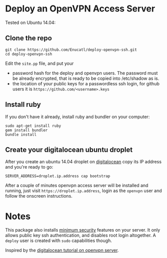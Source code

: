 Deploy an OpenVPN Access Server
============================

Tested on Ubuntu 14.04:

Clone the repo
--------------

```bash:
git clone https://github.com/Enucatl/deploy-openvpn-ssh.git
cd deploy-openvpn-ssh
```

Edit the `site.pp` file, and put your
* password hash for the deploy and openvpn users. The password must be already encrypted, that is ready to be copied into /etc/shadow as is.
* the location of your public keys for a passwordless ssh login, for github users it is `https://github.com/<username>.keys`

Install ruby
------------
If you don't have it already, install ruby and bundler on your computer:
```bash:
sudo apt-get install ruby
gem install bundler
bundle install
```

Create your digitalocean ubuntu droplet
---------------------------------------
After you create an ubuntu 14.04 droplet on
[digitalocean](www.digitalocean.com) copy its IP address and you're ready to
go:

```bash:
SERVER_ADDRESS=droplet.ip.address cap bootstrap
```

After a couple of minutes openvpn access server will be installed and
running, just visit `https://droplet.ip.address`, login as the `openvpn` user
and follow the onscreen instructions.

Notes
=====

This package also installs [minimum
security](https://github.com/Enucatl/minimum_security) features on your
server. It only allows public key ssh authentication, and disables root
login altogether. A `deploy` user is created with `sudo` capabilities
though.

Inspired by the [digitalocean tutorial on openvpn server](https://www.digitalocean.com/community/tutorials/how-to-install-openvpn-access-server-on-ubuntu-12-04).

